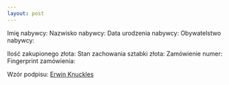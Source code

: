 ```yaml
---
layout: post
---
```


Imię nabywcy: 
Nazwisko nabywcy: 
Data urodzenia nabywcy: 
Obywatelstwo nabywcy: 

Ilość zakupionego złota: 
Stan zachowania sztabki złota: 
Zamówienie numer: 
Fingerprint zamówienia: 

Wzór podpisu:
[Erwin Knuckles](/media/erwink.png)